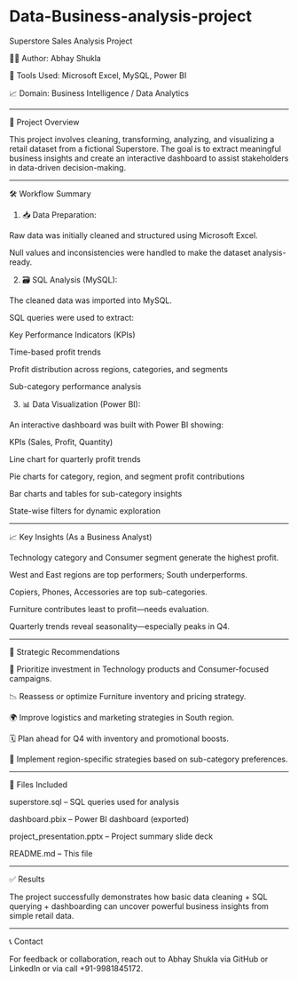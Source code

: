 # Data-Business-analysis-project
Superstore Sales Analysis Project

🧑‍💻 Author: Abhay Shukla

📁 Tools Used: Microsoft Excel, MySQL, Power BI

📈 Domain: Business Intelligence / Data Analytics


---

📌 Project Overview

This project involves cleaning, transforming, analyzing, and visualizing a retail dataset from a fictional Superstore. The goal is to extract meaningful business insights and create an interactive dashboard to assist stakeholders in data-driven decision-making.


---

🛠️ Workflow Summary

1. 📥 Data Preparation:

Raw data was initially cleaned and structured using Microsoft Excel.

Null values and inconsistencies were handled to make the dataset analysis-ready.



2. 🗃️ SQL Analysis (MySQL):

The cleaned data was imported into MySQL.

SQL queries were used to extract:

Key Performance Indicators (KPIs)

Time-based profit trends

Profit distribution across regions, categories, and segments

Sub-category performance analysis




3. 📊 Data Visualization (Power BI):

An interactive dashboard was built with Power BI showing:

KPIs (Sales, Profit, Quantity)

Line chart for quarterly profit trends

Pie charts for category, region, and segment profit contributions

Bar charts and tables for sub-category insights

State-wise filters for dynamic exploration






---

📈 Key Insights (As a Business Analyst)

Technology category and Consumer segment generate the highest profit.

West and East regions are top performers; South underperforms.

Copiers, Phones, Accessories are top sub-categories.

Furniture contributes least to profit—needs evaluation.

Quarterly trends reveal seasonality—especially peaks in Q4.



---

🧩 Strategic Recommendations

📌 Prioritize investment in Technology products and Consumer-focused campaigns.

📉 Reassess or optimize Furniture inventory and pricing strategy.

🌍 Improve logistics and marketing strategies in South region.

🗓️ Plan ahead for Q4 with inventory and promotional boosts.

🧠 Implement region-specific strategies based on sub-category preferences.



---

📂 Files Included

superstore.sql – SQL queries used for analysis

dashboard.pbix – Power BI dashboard (exported)

project_presentation.pptx – Project summary slide deck

README.md – This file



---

✅ Results

The project successfully demonstrates how basic data cleaning + SQL querying + dashboarding can uncover powerful business insights from simple retail data.


---

📞 Contact

For feedback or collaboration, reach out to Abhay Shukla via GitHub or LinkedIn or via call +91-9981845172.
